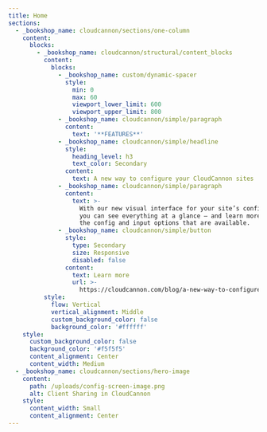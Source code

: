 ```yaml
---
title: Home
sections:
  - _bookshop_name: cloudcannon/sections/one-column
    content:
      blocks:
        - _bookshop_name: cloudcannon/structural/content_blocks
          content:
            blocks:
              - _bookshop_name: custom/dynamic-spacer
                style:
                  min: 0
                  max: 60
                  viewport_lower_limit: 600
                  viewport_upper_limit: 800
              - _bookshop_name: cloudcannon/simple/paragraph
                content:
                  text: '**FEATURES**'
              - _bookshop_name: cloudcannon/simple/headline
                style:
                  heading_level: h3
                  text_color: Secondary
                content:
                  text: A new way to configure your CloudCannon sites
              - _bookshop_name: cloudcannon/simple/paragraph
                content:
                  text: >-
                    With our new visual interface for your site’s configuration,
                    you can see everything at a glance — and learn more about
                    the config and input options that are available.
              - _bookshop_name: cloudcannon/simple/button
                style:
                  type: Secondary
                  size: Responsive
                  disabled: false
                content:
                  text: Learn more
                  url: >-
                    https://cloudcannon.com/blog/a-new-way-to-configure-your-cloudcannon-sites/
          style:
            flow: Vertical
            vertical_alignment: Middle
            custom_background_color: false
            background_color: '#ffffff'
    style:
      custom_background_color: false
      background_color: '#f5f5f5'
      content_alignment: Center
      content_width: Medium
  - _bookshop_name: cloudcannon/sections/hero-image
    content:
      path: /uploads/config-screen-image.png
      alt: Client Sharing in CloudCannon
    style:
      content_width: Small
      content_alignment: Center
---
```

